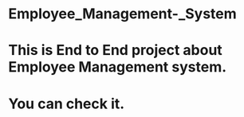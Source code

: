 # Employee_Management-_System
# This is End to End project about Employee Management system.
# You can check it.
